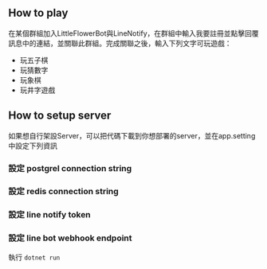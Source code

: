 ## How to play
在某個群組加入LittleFlowerBot與LineNotify，在群組中輸入我要註冊並點擊回覆訊息中的連結，並關聯此群組。完成關聯之後，輸入下列文字可玩遊戲：
- 玩五子棋
- 玩猜數字
- 玩象棋
- 玩井字遊戲

## How to setup server
如果想自行架設Server，可以把代碼下載到你想部署的server，並在app.setting中設定下列資訊
### 設定 postgrel connection string
### 設定 redis connection string
### 設定 line notify token
### 設定 line bot webhook endpoint

執行
```dotnet run```